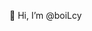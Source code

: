 👋 Hi, I’m @boiLcy

<!---
baciiiiii/baciiiiii is a ✨ special ✨ repository because its `README.md` (this file) appears on your GitHub profile.
You can click the Preview link to take a look at your changes.
--->
